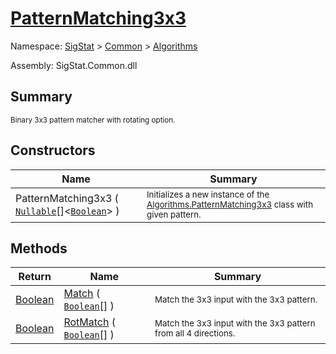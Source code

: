 # [PatternMatching3x3](./PatternMatching3x3.md)

Namespace: [SigStat]() > [Common](./../README.md) > [Algorithms](./README.md)

Assembly: SigStat.Common.dll

## Summary
<sub>Binary 3x3 pattern matcher with rotating option.</sub>

## Constructors

| Name | Summary | 
| --- | --- | 
| PatternMatching3x3 ( [`Nullable`](https://docs.microsoft.com/en-us/dotnet/api/System.Nullable-1)[]\<[`Boolean`](https://docs.microsoft.com/en-us/dotnet/api/System.Boolean)> ) | <sub>Initializes a new instance of the [Algorithms.PatternMatching3x3](https://github.com/hargitomi97/sigstat/blob/master/docs/md/SigStat/Common/Algorithms/PatternMatching3x3.md) class with given pattern.</sub> | 


## Methods

| Return | Name | Summary | 
| --- | --- | --- | 
| [Boolean](https://docs.microsoft.com/en-us/dotnet/api/System.Boolean) | [Match](./Methods/PatternMatching3x3-100664165.md) ( [`Boolean`](https://docs.microsoft.com/en-us/dotnet/api/System.Boolean)[] ) | <sub>Match the 3x3 input with the 3x3 pattern.</sub> | 
| [Boolean](https://docs.microsoft.com/en-us/dotnet/api/System.Boolean) | [RotMatch](./Methods/PatternMatching3x3-100664166.md) ( [`Boolean`](https://docs.microsoft.com/en-us/dotnet/api/System.Boolean)[] ) | <sub>Match the 3x3 input with the 3x3 pattern from all 4 directions.</sub> | 


